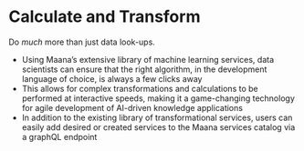 # Calculate and Transform

Do _much_ more than just data look-ups.

* Using Maana’s extensive library of machine learning services, data scientists can ensure that the right algorithm, in the development language of choice, is always a few clicks away
* This allows for complex transformations and calculations to be performed at interactive speeds, making it a game-changing technology for agile development of AI-driven knowledge applications
* In addition to the existing library of transformational services, users can easily add desired or created services to the Maana services catalog via a graphQL endpoint

